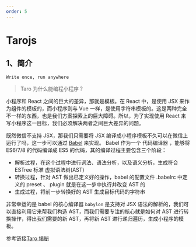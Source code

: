 ```yaml
---
order: 5
---
```


# Tarojs

## 1、简介

`Write once, run anywhere`

> Taro 为什么能编程小程序？

小程序和 React 之间的巨大的差异，那就是模板。在 React 中，是使用 JSX 来作为组件的模板的，而小程序则与 Vue 一样，是使用字符串模板的。这是两种完全不一样的东西，也是我们方案探索上的巨大障碍。所以，为了实现使用 React 来写小程序这一目标，我们必须解决两者之间巨大差异的问题。

既然微信不支持 JSX，那我们只需要将 JSX 编译成小程序模板不久可以在微信上运行了吗，这一步可以通过 [Babel](/big-frontend/dev-ops/babel) 来实现。 Babel 作为一个 代码编译器 ，能够将 ES6/7/8 的代码编译成 ES5 的代码，其的编译过程主要包含三个阶段：

- 解析过程，在这个过程中进行词法、语法分析，以及语义分析，生成符合 ESTree 标准 虚拟语法树(AST)
- 转换过程，针对 AST 做出已定义好的操作，babel 的配置文件 .babelrc 中定义的 preset 、 plugin 就是在这一步中执行并改变 AST 的
- 生成过程，将前一步转换好的 AST 生成目标代码的字符串

非常幸运的是 babel 的核心编译器 `babylon` 是支持对 JSX 语法的解析的，我们可以直接利用它来帮我们构造 AST，而我们需要专注的核心就是如何对 AST 进行转换操作，得出我们需要的新 AST，再将新 AST 进行递归遍历，生成小程序的模板。

参考链接[Taro 揭秘](https://jelly.jd.com/article/6001048e131539014c10a0a6)
